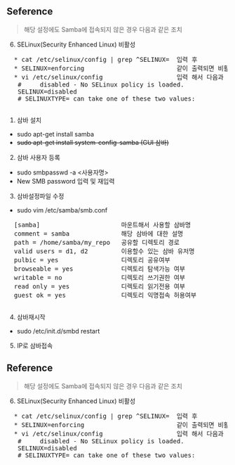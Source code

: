 ## Seference

  > 해당 설정에도 Samba에 접속되지 않은 경우 다음과 같은 조치

6. SELinux(Security Enhanced Linux) 비활성
  <pre>
  * cat /etc/selinux/config | grep ^SELINUX=  입력 후
  * SELINUX=enforcing                         같이 출력되면 비활성화 시킴
  * vi /etc/selinux/config                    입력 해서 다음과 같이 변경
   #     disabled - No SELinux policy is loaded.
   SELINUX=disabled
   # SELINUXTYPE= can take one of these two values:
  </pre>

   
1. 삼바 설치
  * sudo apt-get install samba
  * ~~sudo apt-get install system-config-samba (GUI 삼바)~~   

2. 삼바 사용자 등록
  * sudo smbpasswd -a <사용자명>
  * New SMB password 입력 및 재입력 


3. 삼바설정파일 수정
  * sudo vim /etc/samba/smb.conf 
  <pre>
  [samba]                      마운트해서 사용할 삼바명 
  comment = samba              해당 삼바에 대한 설명
  path = /home/samba/my_repo   공유할 디렉토리 경로 
  valid users = d1, d2         이용할수 있는 삼바 유저명
  pulbic = yes                 디렉토리 공유여부 
  browseable = yes             디렉토리 탐색가능 여부 
  writable = no                디렉토리 쓰기권한 여부 
  read only = yes              디렉토리 읽기전용 여부 
  guest ok = yes               디렉토리 익명접속 허용여부
  </pre>

4. 삼바재시작
  * sudo /etc/init.d/smbd restart 

5. IP로 삼바접속                


## Reference
  
  > 해당 설정에도 Samba에 접속되지 않은 경우 다음과 같은 조치

6. SELinux(Security Enhanced Linux) 비활성
  <pre>
  * cat /etc/selinux/config | grep ^SELINUX=  입력 후
  * SELINUX=enforcing                         같이 출력되면 비활성화 시킴
  * vi /etc/selinux/config                    입력 해서 다음과 같이 변경
   #     disabled - No SELinux policy is loaded.
   SELINUX=disabled
   # SELINUXTYPE= can take one of these two values:
  </pre>

